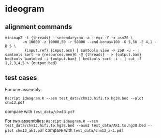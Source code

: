 # ideogram



## alignment commands
```
minimap2 -t {threads} --secondary=no -a --eqx -Y -x asm20 \
        -m 10000 -z 10000,50 -r 50000 --end-bonus=100 -O 5,56 -E 4,1 -B 5 \
         {input.ref} {input.asm} | samtools view -F 260 -u - | samtools sort -m {resources.mem}G -@ {threads} - > {output.bam}
bedtools bamtobed -i {output.bam} | bedtools sort -i - | cut -f 1,2,3,4,5 > {output.bed}
```




## test cases 
For one assembly:
```
Rscript ideogram.R --asm test_data/chm13.hifi.to.hg38.bed --plot chm13.pdf
```
compare with ```test_data/chm13.pdf```

For two assemblies:
```Rscript ideogram.R --asm test_data/chm13.hifi.to.hg38.bed --asm2 test_data/AK1.to.hg38.bed --plot chm13_ak1.pdf```
compare with ```test_data/chm13_ak1.pdf```




